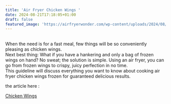 ```yaml
---
title: 'Air Fryer Chicken Wings '
date: 2024-08-21T17:18:05+01:00
draft: false
featured_image: 'https://airfryerwonder.com/wp-content/uploads/2024/08/969629_a-lady-cooking-chicken-wings-frozen-in-air-fryer-_xl-1024-v1-0.png'
---
```


<br>
When the need is for a fast meal, few things will be so conveniently pleasing as chicken wings. <br> Next best thing: What if you have a hankering and only a bag of frozen wings on hand? No sweat; the solution is simple. Using an air fryer, you can go from frozen wings to crispy, juicy perfection in no time. <br>This guideline will discuss everything you want to know about cooking air fryer chicken wings frozen for guaranteed delicious results.
<p>the article here :</p>
<p>  <a href="https://airfryerwonder.com/air-fryer-chicken-wings-frozen/">Chicken Wings</a>
</p>
